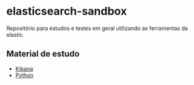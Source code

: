 # elasticsearch-sandbox

Repositório para estudos e testes em geral utilizando as ferramentas da elastic.

## Material de estudo

- [Kibana](/kibana/README.md)
- [Python](/python/README.md)